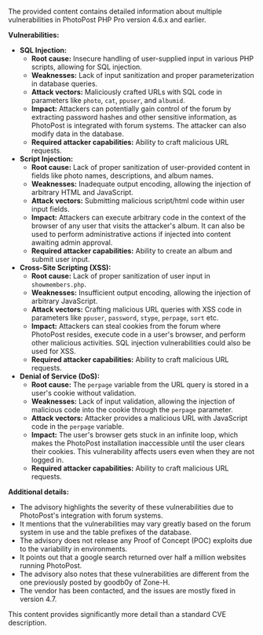 The provided content contains detailed information about multiple vulnerabilities in PhotoPost PHP Pro version 4.6.x and earlier.

**Vulnerabilities:**

*   **SQL Injection:**
    *   **Root cause:**  Insecure handling of user-supplied input in various PHP scripts, allowing for SQL injection.
    *   **Weaknesses:** Lack of input sanitization and proper parameterization in database queries.
    *   **Attack vectors:** Maliciously crafted URLs with SQL code in parameters like `photo`, `cat`, `ppuser`, and `albumid`.
    *   **Impact:**  Attackers can potentially gain control of the forum by extracting password hashes and other sensitive information, as PhotoPost is integrated with forum systems. The attacker can also modify data in the database.
    *   **Required attacker capabilities:** Ability to craft malicious URL requests.
*   **Script Injection:**
    *   **Root cause:** Lack of proper sanitization of user-provided content in fields like photo names, descriptions, and album names.
    *  **Weaknesses:** Inadequate output encoding, allowing the injection of arbitrary HTML and JavaScript.
    *   **Attack vectors:** Submitting malicious script/html code within user input fields.
    *   **Impact:**  Attackers can execute arbitrary code in the context of the browser of any user that visits the attacker's album. It can also be used to perform administrative actions if injected into content awaiting admin approval.
    *   **Required attacker capabilities:** Ability to create an album and submit user input.
*   **Cross-Site Scripting (XSS):**
    *   **Root cause:** Lack of proper sanitization of user input in `showmembers.php`.
    *   **Weaknesses:** Insufficient output encoding, allowing the injection of arbitrary JavaScript.
    *   **Attack vectors:** Crafting malicious URL queries with XSS code in parameters like `ppuser`, `password`, `stype`, `perpage`, `sort` etc.
    *   **Impact:** Attackers can steal cookies from the forum where PhotoPost resides, execute code in a user's browser, and perform other malicious activities. SQL injection vulnerabilities could also be used for XSS.
     *  **Required attacker capabilities:** Ability to craft malicious URL requests.
*   **Denial of Service (DoS):**
    *   **Root cause:** The `perpage` variable from the URL query is stored in a user's cookie without validation.
    *   **Weaknesses:** Lack of input validation, allowing the injection of malicious code into the cookie through the `perpage` parameter.
    *   **Attack vectors:** Attacker provides a malicious URL with JavaScript code in the `perpage` variable.
    *   **Impact:** The user's browser gets stuck in an infinite loop, which makes the PhotoPost installation inaccessible until the user clears their cookies. This vulnerability affects users even when they are not logged in.
     *   **Required attacker capabilities:** Ability to craft malicious URL requests.

**Additional details:**

*   The advisory highlights the severity of these vulnerabilities due to PhotoPost's integration with forum systems.
*   It mentions that the vulnerabilities may vary greatly based on the forum system in use and the table prefixes of the database.
*   The advisory does not release any Proof of Concept (POC) exploits due to the variability in environments.
*   It points out that a google search returned over half a million websites running PhotoPost.
*   The advisory also notes that these vulnerabilities are different from the one previously posted by goodb0y of Zone-H.
*   The vendor has been contacted, and the issues are mostly fixed in version 4.7.

This content provides significantly more detail than a standard CVE description.
